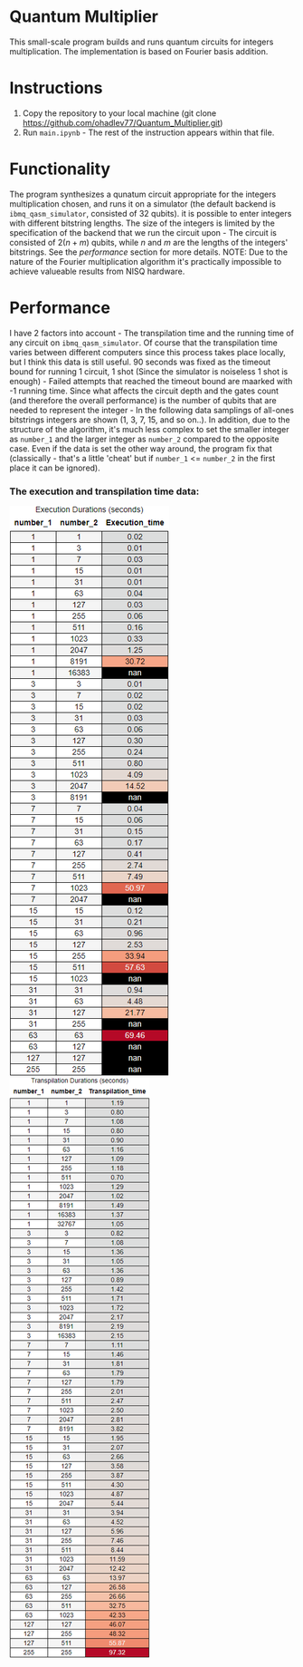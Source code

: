 # Quantum Multiplier

This small-scale program builds and runs quantum circuits for integers multiplication.
The implementation is based on Fourier basis addition.

# Instructions

1. Copy the repository to your local machine (git clone https://github.com/ohadlev77/Quantum_Multiplier.git)
2. Run `main.ipynb` - The rest of the instruction appears within that file.

# Functionality

The program synthesizes a qunatum circuit appropriate for the integers multiplication chosen, and runs it on a simulator (the default backend is `ibmq_qasm_simulator`, consisted of 32 qubits).
it is possible to enter integers with different bitstring lengths.
The size of the integers is limited by the specification of the backend that we run the circuit upon - The circuit is consisted of $2(n + m)$ qubits, while $n$ and $m$ are the lengths of the integers' bitstrings. See the *performance* section for more details.
NOTE: Due to the nature of the Fourier multiplication algorithm it's practically impossible to achieve valueable results from NISQ hardware.

# Performance

I have 2 factors into account - The transpilation time and the running time of any circuit on `ibmq_qasm_simulator`.
Of course that the transpilation time varies between different computers since this process takes place locally, but I think this data is still useful.
90 seconds was fixed as the timeout bound for running 1 circuit, 1 shot (Since the simulator is noiseless 1 shot is enough) - Failed attempts that reached the timeout bound are maarked with -1 running time.
Since what affects the circuit depth and the gates count (and therefore the overall performance) is the number of qubits that are needed to represent the integer - In the following data samplings of all-ones bitstrings integers are shown (1, 3, 7, 15, and so on..).
In addition, due to the structure of the algorithm, it's much less complex to set the smaller integer as `number_1` and the larger integer as `number_2` compared to the opposite case. Even if the data is set the other way around, the program fix that (classically - that's a little 'cheat' but if `number_1` <= `number_2` in the first place it can be ignored).

### The execution and transpilation time data:

<div>
    <span>
        <img src = "perf/ex_times.png" style="align: top; margin-right: 20px" />
    </span>
    <span>
        <img src = "perf/tp_times.png" />
    </span>
</div>